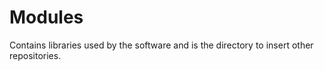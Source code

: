 # Modules
Contains libraries used by the software and is the directory to
insert other repositories.